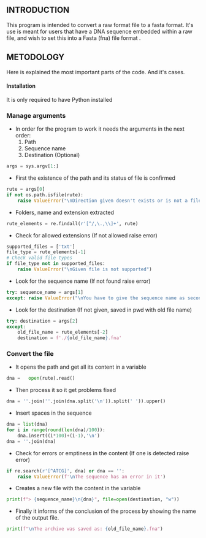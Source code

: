 ## INTRODUCTION

This program is intended to convert a raw format file to a fasta format.
It's use is meant for users that have a DNA sequence embedded within a raw file, and wish to set this into a Fasta (fna) file format .

## METODOLOGY
Here is explained the most important parts of the code.
And it's cases.

#### Installation
It is only required to have Python installed

### Manage arguments

- In order for the program to work it needs the arguments in the next order:
	1. Path
	2. Sequence name
	3. Destination (Optional)

```python
args = sys.argv[1:]
```

- First the existence of the path and its status of file is confirmed
```python
rute = args[0]
if not os.path.isfile(rute):
    raise ValueError("\nDirection given doesn't exists or is not a file")
```

- Folders, name and extension extracted
```python
rute_elements = re.findall(r'[^/,\.,\\]+', rute)
```

- Check for allowed extensions (If not allowed raise error)
```python
supported_files = ['txt']
file_type = rute_elements[-1]
# Check valid file types
if file_type not in supported_files:
    raise ValueError("\nGiven file is not supported")
```

- Look for the sequence name (If not found raise error)
```python
try: sequence_name = args[1]
except: raise ValueError("\nYou have to give the sequence name as second argument")
```

- Look for the destination (If not given, saved in pwd with old file name)
```python
try: destination = args[2]
except:
    old_file_name = rute_elements[-2]
    destination = f'./{old_file_name}.fna'
```


### Convert the file

- It opens the path and get all its content in a variable
```python
dna =   open(rute).read()
```

- Then process it so it get problems fixed
```python
dna = ''.join(''.join(dna.split('\n')).split(' ')).upper()
```

- Insert spaces in the sequence
```python
dna = list(dna)
for i in range(round(len(dna)/100)):
    dna.insert((i*100)+(i-1),'\n')
dna = ''.join(dna)
```

- Check for errors or emptiness in the content (If one is detected raise error)
```python
if re.search(r'[^ATCG]', dna) or dna == '':
    raise ValueError(f'\nThe sequence has an error in it')
```

- Creates a new file with the content in the variable
```python
print(f"> {sequence_name}\n{dna}", file=open(destination, "w"))
```

- Finally it informs of the conclusion of the process by showing the name of the output file.
```python
print(f"\nThe archive was saved as: {old_file_name}.fna")
```